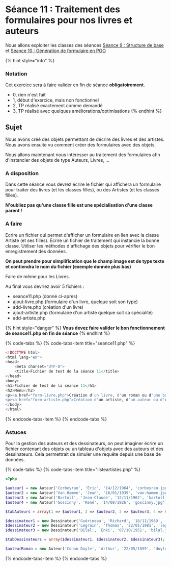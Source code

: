 # Séance 11 : Traitement des formulaires pour nos livres et auteurs

Nous allons exploiter les classes des séances [Séance 9 : Structure de base](seance-9.md)  et [Séance 10 : Génération de formulaire en POO](seance-10.md)

{% hint style="info" %}
### Notation

Cet exercice sera à faire valider en fin de séance **obligatoirement**.

* 0, rien n'est fait
* 1, début d'exercice, mais non fonctionnel
* 2, TP réalisé exactement comme demandé
* 3, TP réalisé avec quelques améliorations/optimisations
{% endhint %}

## Sujet

Nous avons créé des objets permettant de décrire des livres et des artistes. Nous avons ensuite vu comment créer des formulaires avec des objets.

Nous allons maintenant nous intéresser au traitement des formulaires afin d'instancier des objets de type Auteurs, Livres, ...

### A disposition

Dans cette séance vous devrez écrire le fichier qui affichera un formulaire pour traiter des livres \(et les classes filles\), ou des Artistes \(et les classes filles\).

**N'oubliez pas qu'une classe fille est une spécialisation d'une classe parent !**

### A faire

Ecrire un fichier qui permet d'afficher un formulaire en lien avec la classe Artiste \(et ses filles\). Ecrire un fichier de traitement qui instancie la bonne classe. Utiliser les méthodes d'affichage des objets pour vérifier le bon enregistrement des données.

**On peut prendre pour simplification que le champ image est de type texte et contiendra le nom du fichier \(exemple donnée plus bas\)**

Faire de même pour les Livres.

Au final vous devriez avoir 5 fichiers :

* seance11.php \(donné ci-après\)
* ajout-livre.php \(formulaire d'un livre, quelque soit son type\)
* add-livre.php \(création d'un livre\)
* ajout-artiste.php \(formulaire d'un artiste quelque soit sa spécialité\)
* add-artiste.php

{% hint style="danger" %}
**Vous devez faire valider le bon fonctionnement de seance11.php en fin de séance**
{% endhint %}

{% code-tabs %}
{% code-tabs-item title="seance11.php" %}
```php
<!DOCTYPE html>
<html lang="en">
<head>
    <meta charset="UTF-8">
    <title>Fichier de test de la séance 11</title>
</head>
<body>
<h1>Fichier de test de la séance 11</h1>
<h2>Menu</h2>
<p><a href="form-livre.php">Création d'un livre, d'un roman ou d'une bande dessinées</a></p>
<p><a href="form-artiste.php">Création d'un artiste, d'un auteur ou d'un dessinateur</a></p>
</body>
</html>
```
{% endcode-tabs-item %}
{% endcode-tabs %}

### Astuces

Pour la gestion des auteurs et des dessinateurs, on peut imaginer écrire un fichier contenant des objets ou un tableau d'objets avec des auteurs et des dessinateurs. Cela permettrait de simuler une requête depuis une base de données.

{% code-tabs %}
{% code-tabs-item title="listeartistes.php" %}
```php
<?php

$auteur1 = new Auteur('Corbeyran', 'Eric', '14/12/1964', 'corbeyran.jpg');
$auteur2 = new Auteur('Van Hamme', 'Jean', '16/01/1939', 'van-hamme.jpg');
$auteur3 = new Auteur('Bartoll', 'Jean-Claude', '12/11/1962', 'bartoll.jpg');
$auteur4 = new Auteur('Goscinny', 'René', '14/08/1926', 'goscinny.jpg');

$tabAuteurs = array(1 => $auteur1, 2 => $auteur2, 3 => $auteur3, 4 => $auteur4);

$dessinateur1 = new Dessinateur('Guérineau', 'Richard', '18/11/1969', 'guerineau.jpg');
$dessinateur2 = new Dessinateur('Legrain', 'Thomas', '22/01/1981', 'legrain.jpg');
$dessinateur3 = new Dessinateur('Bilal', 'Enki', '07/10/1951', 'bilal.jpg');

$tabDessinateurs = array($dessinateur1, $dessinateur2, $dessinateur3);

$auteurRoman = new Auteur('Conan Doyle', 'Arthur', '22/05/1859', 'doyle.jpg');
```
{% endcode-tabs-item %}
{% endcode-tabs %}

